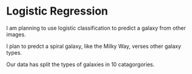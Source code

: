 # Logistic Regression

I am planning to use logistic classification to predict a galaxy from other images.

I plan to predct a spiral galaxy, like the Milky Way, verses other galaxy types. 

Our data has split the types of galaxies in 10 catagorgories. 

